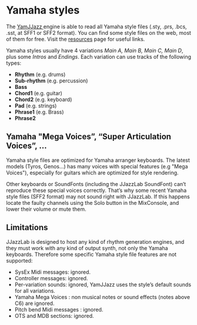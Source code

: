 # Yamaha styles

The [YamJJazz ](./)engine is able to read all Yamaha style files (.sty, .prs, .bcs, .sst, at SFF1 or SFF2 format). You can find some style files on the web, most of them for free. Visit the [resources](https://www.jjazzlab.com/en/resources) page for useful links.

Yamaha styles usually have 4 variations _Main A, Main B, Main C, Main D_, plus some _Intros_ and _Endings_. Each variation can use tracks of the following types:

* **Rhythm** (e.g. drums)
* **Sub-rhythm** (e.g. percussion)
* **Bass**
* **Chord1** (e.g. guitar)
* **Chord2** (e.g. keyboard)
* **Pad** (e.g. strings)
* **Phrase1** (e.g. Brass)
* **Phrase2**

## Yamaha "Mega Voices”, “Super Articulation Voices”, ... <a href="#yamaha-specific-voices-mega-voices-super-articulation-voices" id="yamaha-specific-voices-mega-voices-super-articulation-voices"></a>

Yamaha style files are optimized for Yamaha arranger keyboards. The latest models (Tyros, Genos…) has many voices with special features (e.g "Mega Voices"), especially for guitars which are optimized for style rendering.

Other keyboards or SoundFonts (including the JJazzLab SoundFont) can’t reproduce these special voices correctly. That’s why some recent Yamaha style files (SFF2 format) may not sound right with JJazzLab. If this happens locate the faulty channels using the Solo button in the MixConsole, and lower their volume or mute them.

## Limitations <a href="#limitations" id="limitations"></a>

JJazzLab is designed to host any kind of rhythm generation engines, and they must work with any kind of output synth, not only the Yamaha keyboards. Therefore some specific Yamaha style file features are not supported:

* SysEx Midi messages: ignored.
* Controller messages: ignored.
* Per-variation sounds: ignored, YamJJazz uses the style’s default sounds for all variations.
* Yamaha Mega Voices : non musical notes or sound effects (notes above C6) are ignored.
* Pitch bend Midi messages : ignored.
* OTS and MDB sections: ignored.
